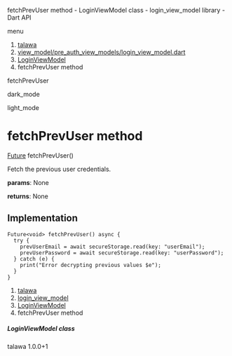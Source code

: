




fetchPrevUser method - LoginViewModel class - login\_view\_model library - Dart API







menu

1. [talawa](../../index.html)
2. [view\_model/pre\_auth\_view\_models/login\_view\_model.dart](../../file-___home_harshil_Desktop_open-source_palisadoes_talawa_lib_view_model_pre_auth_view_models_login_view_model/)
3. [LoginViewModel](../../file-___home_harshil_Desktop_open-source_palisadoes_talawa_lib_view_model_pre_auth_view_models_login_view_model/LoginViewModel-class.html)
4. fetchPrevUser method

fetchPrevUser


dark\_mode

light\_mode




# fetchPrevUser method


[Future](https://api.flutter.dev/flutter/dart-core/Future-class.html)<void>
fetchPrevUser()

Fetch the previous user credentials.

**params**:
None

**returns**:
None


## Implementation

```
Future<void> fetchPrevUser() async {
  try {
    prevUserEmail = await secureStorage.read(key: "userEmail");
    prevUserPassword = await secureStorage.read(key: "userPassword");
  } catch (e) {
    print("Error decrypting previous values $e");
  }
}
```

 


1. [talawa](../../index.html)
2. [login\_view\_model](../../file-___home_harshil_Desktop_open-source_palisadoes_talawa_lib_view_model_pre_auth_view_models_login_view_model/)
3. [LoginViewModel](../../file-___home_harshil_Desktop_open-source_palisadoes_talawa_lib_view_model_pre_auth_view_models_login_view_model/LoginViewModel-class.html)
4. fetchPrevUser method

##### LoginViewModel class





talawa
1.0.0+1






